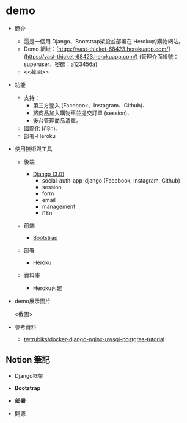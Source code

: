 # demo

- 簡介
    - 這是一個用 Django、Bootstrap架設並部署在 Heroku的購物網站。
    - Demo 網址：[https://vast-thicket-68423.herokuapp.com/](https://vast-thicket-68423.herokuapp.com/)  (管理介面帳號：superuser，密碼：a123456a)
    - <<截圖>>
- 功能
    - 支持：
        - 第三方登入 (Facebook、Instagram、Github)、
        - 將商品加入購物車並提交訂單 (session)、
        - 後台管理商品清單。
    - 國際化 (i18n)。
    - 部署-Heroku
- 使用技術與工具
    - 後端
        - [Django (3.0)](https://www.djangoproject.com/)
            - social-auth-app-django (Facebook, Instagram, Github)
            - session
            - form
            - email
            - management
            - i18n
    - 前端
        - [Bootstrap](https://getbootstrap.com/)
    - 部署
        - Heroku

    - 資料庫
        - Heroku內建

- demo展示圖片

    <截圖>

- 參考資料
    - [twtrubiks/docker-django-nginx-uwsgi-postgres-tutorial](https://github.com/twtrubiks/docker-django-nginx-uwsgi-postgres-tutorial)

## Notion **筆記**

- Django框架
- **Bootstrap**

- **部署**
- 開源

